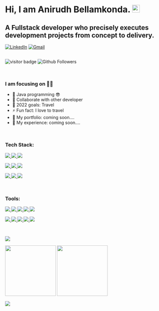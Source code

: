 # Hi, I am Anirudh Bellamkonda. <img src="https://media.giphy.com/media/hvRJCLFzcasrR4ia7z/giphy.gif" width="25px">

## A Fullstack developer who precisely executes development projects from concept to delivery.

<div align="left">
<a href="https://www.linkedin.com/in/ab-force-p4695731484h/"><img alt="LinkedIn" src="https://img.shields.io/badge/linkedin-%230077B5.svg?style=for-the-badge&logo=linkedin&logoColor=white"/></a>
<a href="mailto:hyanirudh@gmail.com"><img alt="Gmail" src="https://img.shields.io/badge/Gmail-D14836?style=for-the-badge&logo=gmail&logoColor=white"/></a>
</div>

<br/>

![visitor badge](https://visitor-badge.laobi.icu/badge?page_id=anirudhit.visitor-badge.issue.1&title=Github%20Visitors)
![Github Followers](https://img.shields.io/github/followers/anirudhit?label=Github%20Connection&style=flat)

<br/>

### I am focusing on 👨‍💻

- 🌱 Java programming 😎
- 👯 Collaborate with other developer
- 🥅 2022 goals: Travel
- ⚡ Fun fact: I love to travel
- 🔭 My portfolio: coming soon....
- 💼 My experience: coming soon....

<br />

### Tech Stack:

<p align="left">
  <a href="https://developer.mozilla.org/en-US/docs/Web/HTML">
    <img src="https://skillicons.dev/icons?i=html" />
  </a>
  <a href="https://www.w3.org/Style/CSS/Overview.en.html">
    <img src="https://skillicons.dev/icons?i=css" />
  </a>
  <a href="https://developer.mozilla.org/en-US/docs/Web/javascript">
    <img src="https://skillicons.dev/icons?i=js" />
  </a>
</p>

<p align="left">
  <a href="https://www.java.com/en/">
    <img src="https://skillicons.dev/icons?i=java" />
  </a>
  <a href="https://spring.io/">
    <img src="https://skillicons.dev/icons?i=spring" />
  </a>
  <a href="https://hibernate.org/">
    <img src="https://skillicons.dev/icons?i=hibernate" />
  </a>
</p>

<p align="left">
  <a href="https://www.mysql.com/">
    <img src="https://skillicons.dev/icons?i=mysql" />
  </a>
  <a href="https://www.postgresql.org/">
    <img src="https://skillicons.dev/icons?i=postgres" />
  </a>
  <a href="https://www.mongodb.com/home">
    <img src="https://skillicons.dev/icons?i=mongodb" />
  </a>
</p>

<br/>

### Tools:

<p align="left">
  <a href="https://git-scm.com/">
    <img src="https://skillicons.dev/icons?i=git" />
  </a>
  <a href="https://github.com/">
    <img src="https://skillicons.dev/icons?i=github" />
  </a>
  <a href="https://www.docker.com/">
    <img src="https://skillicons.dev/icons?i=docker" />
  </a>
  <a href="https://code.visualstudio.com/">
    <img src="https://skillicons.dev/icons?i=vscode" />
  </a>
  <a href="https://powershell.org/">
    <img src="https://skillicons.dev/icons?i=powershell" />
  </a>
</p>

<p align="left">
  <a href="https://www.eclipse.org/">
    <img src="https://skillicons.dev/icons?i=eclipse" />
  </a>
  <a href="https://www.jetbrains.com/idea/">
    <img src="https://skillicons.dev/icons?i=idea" />
  </a>
  <a href="https://www.jenkins.io/">
    <img src="https://skillicons.dev/icons?i=jenkins" />
  </a>
  <a href="https://maven.apache.org/">
    <img src="https://skillicons.dev/icons?i=maven" />
  </a>
  <a href="https://gradle.org/">
    <img src="https://skillicons.dev/icons?i=gradle" />
  </a>
</p>

<br/>
<!-- ### My GitHub Stats: -->

<p>
  <img src="https://activity-graph.herokuapp.com/graph?username=anirudhit&show_icons=true&count_private=true&include_all_commits=true&theme=minimal&hide_border=true&radius=4" />
</p>

<p>
  <img height="165em" src="https://github-readme-streak-stats.herokuapp.com/?user=anirudhit&show_icons=true&hide_border=true&&count_private=true&include_all_commits=true"/>  
  <img height="165em" src="https://github-readme-stats.vercel.app/api?username=anirudhit&show_icons=true&hide_border=true&&count_private=true&include_all_commits=true" />
</p>

![](./profile-3d-contrib/profile-south-season-animate.svg)